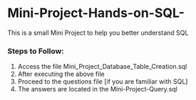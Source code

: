 # Mini-Project-Hands-on-SQL-
This is a small Mini Project to help you better understand SQL 


### Steps to Follow:
1. Access the file Mini_Project_Database_Table_Creation.sql
2.  After executing the above file
3.  Proceed to the questions file [if you are familiar with SQL]
4.  The answers are located in the Mini-Project-Query.sql
